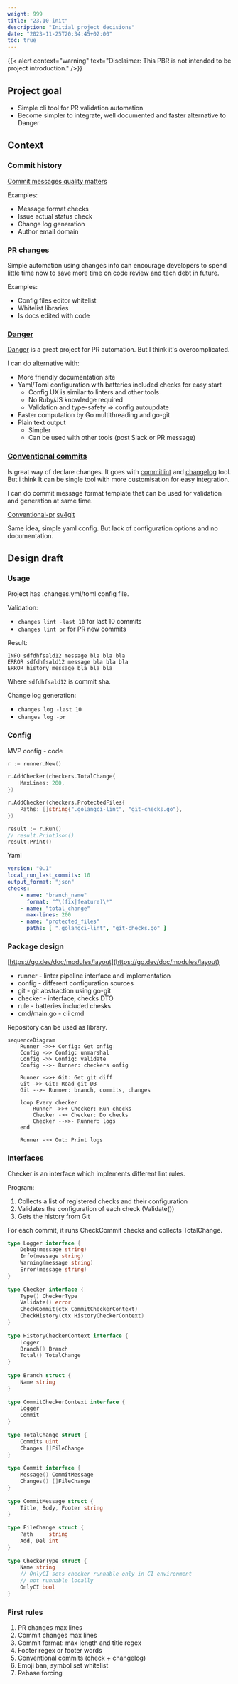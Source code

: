 ```yaml
---
weight: 999
title: "23.10-init"
description: "Initial project decisions"
date: "2023-11-25T20:34:45+02:00"
toc: true
---
```


{{< alert context="warning" text="Disclaimer: This PBR is not intended to be project introduction." />}}

## Project goal

- Simple cli tool for PR validation automation
- Become simpler to integrate, well documented and faster alternative to Danger

## Context

### Commit history

[Commit messages quality matters](https://cbea.ms/git-commit/)

Examples:
- Message format checks
- Issue actual status check
- Change log generation
- Author email domain
### PR changes

Simple automation using changes info can encourage developers to spend little time now to save more time on code review and tech debt in future.

Examples:
- Config files editor whitelist
- Whitelist libraries
- Is docs edited with code

### [Danger](https://danger.systems/js/)

[Danger](https://danger.systems/js/) is a great project for PR automation. But I think it's overcomplicated.

I can do alternative with:
- More friendly documentation site
- Yaml/Toml configuration with batteries included checks for easy start
    - Config UX is similar to linters and other tools
    - No Ruby/JS knowledge required
    - Validation and type-safety => config autoupdate
- Faster computation by Go multithreading and go-git
- Plain text output
    - Simpler
    - Can be used with other tools (post Slack or PR message)

### [Conventional commits](https://www.conventionalcommits.org/en/v1.0.0/)

Is great way of declare changes. It goes with [commitlint](https://github.com/conventional-changelog/commitlint) and [changelog](https://github.com/conventional-changelog/conventional-changelog) tool. But i think It can be single tool with more customisation for easy integration.

I can do commit message format template that can be used for validation and generation at same time.

[Conventional-pr](https://github.com/Namchee/conventional-pr) [sv4git](https://github.com/bvieira/sv4git)

Same idea, simple yaml config. But lack of configuration options and no documentation.

## Design draft

### Usage

Project has .changes.yml/toml config file.

Validation:
-  `changes lint -last 10` for last 10 commits
-  `changes lint pr` for PR new commits

Result:
```
INFO sdfdhfsald12 message bla bla bla
ERROR sdfdhfsald12 message bla bla bla
ERROR history message bla bla bla
```  

Where `sdfdhfsald12` is commit sha.

Change log generation:
- `changes log -last 10`
- `changes log -pr`
### Config

MVP config - code

```go
r := runner.New()

r.AddChecker(checkers.TotalChange{
    MaxLines: 200,
})

r.AddChecker(checkers.ProtectedFiles{
    Paths: []string{".golangci-lint", "git-checks.go"},
})

result := r.Run()
// result.PrintJson()
result.Print()
```

Yaml

```yaml
version: "0.1"
local_run_last_commits: 10
output_format: "json"
checks:
    - name: "branch_name"
      format: "^\(fix|feature)\*"
    - name: "total_change"
      max-lines: 200
    - name: "protected_files"
      paths: [ ".golangci-lint", "git-checks.go" ]
```

### Package design

[https://go.dev/doc/modules/layout](https://go.dev/doc/modules/layout)

- runner - linter pipeline interface and implementation
- config - different configuration sources
- git - git abstraction using go-git
- checker - interface, checks DTO
- rule - batteries included chesks
- cmd/main.go - cli cmd

Repository can be used as library.

```mermaid
sequenceDiagram
	Runner ->>+ Config: Get onfig
	Config ->> Config: unmarshal
	Config ->> Config: validate
	Config -->- Runner: checkers onfig
	  
	Runner ->>+ Git: Get git diff
	Git ->> Git: Read git DB
	Git -->- Runner: branch, commits, changes

	loop Every checker
		Runner ->>+ Checker: Run checks
		Checker ->> Checker: Do checks
		Checker -->>- Runner: logs
	end

	Runner ->> Out: Print logs
```

### Interfaces

Checker is an interface which implements different lint rules.

Program:

1. Collects a list of registered checks and their configuration
2. Validates the configuration of each check (Validate())
3. Gets the history from Git

For each commit, it runs CheckCommit checks and collects TotalChange.

```go
type Logger interface {
    Debug(message string)
    Info(message string)
    Warning(message string)
    Error(message string)
}
  
type Checker interface {
    Type() CheckerType
    Validate() error
    CheckCommit(ctx CommitCheckerContext)
    CheckHistory(ctx HistoryCheckerContext)
}
  
type HistoryCheckerContext interface {
    Logger
    Branch() Branch
    Total() TotalChange
}
  
type Branch struct {
    Name string
}
  
type CommitCheckerContext interface {
    Logger
    Commit
}
  
type TotalChange struct {
    Commits uint
    Changes []FileChange
}
  
type Commit interface {
    Message() CommitMessage
    Changes() []FileChange
}
  
type CommitMessage struct {
    Title, Body, Footer string
}
  
type FileChange struct {
    Path     string
    Add, Del int
}
  
type CheckerType struct {
    Name string
    // OnlyCI sets checker runnable only in CI environment
    // not runnable locally
    OnlyCI bool
}
```

### First rules

1. PR changes max lines
2. Commit changes max lines
3. Commit format: max length and title regex
4. Footer regex or footer words
5. Conventional commits (check + changelog)
6. Emoji ban, symbol set whitelist
7. Rebase forcing
